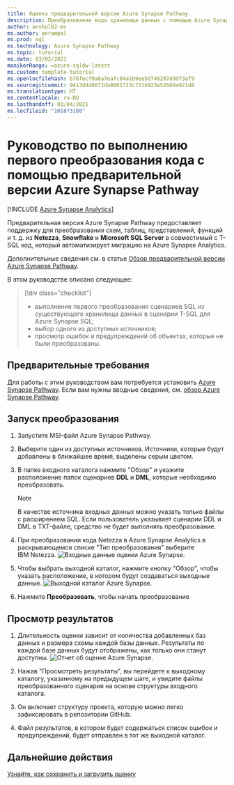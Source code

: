 ```yaml
---
title: Оценка предварительной версии Azure Synapse Pathway.
description: Преобразование кода хранилища данных с помощью Azure Synapse Pathway
author: anshul82-ms
ms.author: anrampal
ms.prod: sql
ms.technology: Azure Synapse Pathway
ms.topic: tutorial
ms.date: 03/02/2021
monikerRange: =azure-sqldw-latest
ms.custom: template-tutorial
ms.openlocfilehash: b76fecf9a8a7eafc84a1b9eebd746287dddf3af9
ms.sourcegitcommit: 9413ddd8071da8861715c721b923e52669a921d8
ms.translationtype: HT
ms.contentlocale: ru-RU
ms.lasthandoff: 03/04/2021
ms.locfileid: "101873180"
---
```

# <a name="tutorial-to-perform-your-first-code-translation-with-azure-synapse-pathway-preview"></a>Руководство по выполнению первого преобразования кода с помощью предварительной версии Azure Synapse Pathway
[!INCLUDE [Azure Synapse Analytics](../../includes/applies-to-version/asa.md)]

Предварительная версия Azure Synapse Pathway предоставляет поддержку для преобразования схем, таблиц, представлений, функций и т. д. из **Netezza**, **Snowflake** и **Microsoft SQL Server** в совместимый с T-SQL код, который автоматизирует миграцию на Azure Synapse Analytics.

Дополнительные сведения см. в статье [Обзор предварительной версии Azure Synapse Pathway](azure-synapse-pathway-overview).

В этом руководстве описано следующее:

> [!div class="checklist"]
> * выполнение первого преобразования сценариев SQL из существующего хранилища данных в сценарии T-SQL для Azure Synapse SQL; 
> * выбор одного из доступных источников;
> * просмотр ошибок и предупреждений об объектах, которые не были преобразованы.

## <a name="prerequisites"></a>Предварительные требования

Для работы с этим руководством вам потребуется установить [Azure Synapse Pathway](synapse-pathway-download.md). Если вам нужны вводные сведения, см. [обзор Azure Synapse Pathway](azure-synapse-pathway-overview.md).

## <a name="run-the-translation"></a>Запуск преобразования

1. Запустите MSI-файл Azure Synapse Pathway. 

1. Выберите один из доступных источников. Источники, которые будут добавлены в ближайшее время, выделены серым цветом.
1. В папке входного каталога нажмите "Обзор" и укажите расположение папок сценариев **DDL** и **DML**, которые необходимо преобразовать.

    > [!Note]
    > В качестве источника входных данных можно указать только файлы с расширением SQL. Если пользователь указывает сценарии DDL и DML в TXT-файле, средство не будет выполнять преобразование.

1. При преобразовании кода Netezza в Azure Synapse Analytics в раскрывающемся списке "Тип преобразования" выберите IBM Netezza.
  ![Входные данные оценки Azure Synapse.](./media/perform-assessment/assessment-input.png)

1. Чтобы выбрать выходной каталог, нажмите кнопку "Обзор", чтобы указать расположение, в котором будут создаваться выходные данные.
 ![Выходной каталог Azure Synapse.](./media/perform-assessment/output-directory.png)

1. Нажмите **Преобразовать**, чтобы начать преобразование

## <a name="view-results"></a>Просмотр результатов

1. Длительность оценки зависит от количества добавленных баз данных и размера схемы каждой базы данных. Результаты по каждой базе данных будут отображены, как только они станут доступны.
 ![Отчет об оценке Azure Synapse.](./media/perform-assessment/assessment-report.png)

1. Нажав "Просмотреть результаты", вы перейдете к выходному каталогу, указанному на предыдущем шаге, и увидите файлы преобразованного сценария на основе структуры входного каталога.

1. Он включает структуру проекта, которую можно легко зафиксировать в репозитории GitHub.
  
1. Файл результатов, в котором будет содержаться список ошибок и предупреждений, будет отправлен в тот же выходной каталог.

## <a name="next-steps"></a>Дальнейшие действия

[Узнайте, как сохранить и загрузить оценку](tutorial-save-load-assessment.md)
